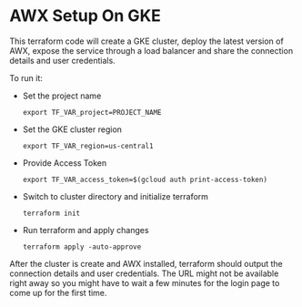 # AWX Setup On GKE

This terraform code will create a GKE cluster, deploy the latest version of AWX, expose the service through a load balancer and share the connection details and user credentials.

To run it:

* Set the project name 
    ```
    export TF_VAR_project=PROJECT_NAME
    ```

* Set the GKE cluster region 
    ```
    export TF_VAR_region=us-central1
    ```

* Provide Access Token 
    ```
    export TF_VAR_access_token=$(gcloud auth print-access-token)
    ```

* Switch to cluster directory and initialize terraform    
    ```
    terraform init
    ```

* Run terraform and apply changes
    ```
    terraform apply -auto-approve
    ```

After the cluster is create and AWX installed, terraform should output the connection details and user credentials. The URL might not be available right away so you might have to wait a few minutes for the login page to come up for the first time.